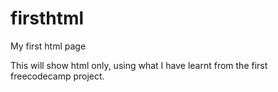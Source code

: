 # firsthtml
My first html page

This will show html only, using what I have learnt from the first freecodecamp project.
